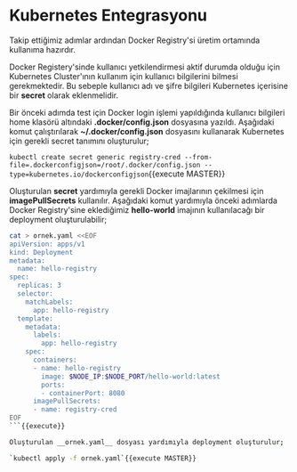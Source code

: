 # Kubernetes Entegrasyonu

Takip ettiğimiz adımlar ardından Docker Registry'si üretim ortamında kullanıma hazırdır.

Docker Registery'sinde kullanıcı yetkilendirmesi aktif durumda olduğu için Kubernetes Cluster'ının kullanım için kullanıcı bilgilerini bilmesi gerekmektedir. Bu sebeple kullanıcı adı ve şifre bilgileri Kubernetes içerisine bir __secret__ olarak eklenmelidir.

Bir önceki adımda test için Docker login işlemi yapıldığında kullanıcı bilgileri home klasörü altındaki **.docker/config.json** dosyasına yazıldı. Aşağıdaki komut çalıştırılarak  **~/.docker/config.json** dosyasını kullanarak Kubernetes için gerekli secret tanımını oluşturulur;

`kubectl create secret generic registry-cred --from-file=.dockerconfigjson=/root/.docker/config.json --type=kubernetes.io/dockerconfigjson`{{execute MASTER}}

Oluşturulan __secret__ yardımıyla gerekli Docker imajlarının çekilmesi için **imagePullSecrets** kullanılır. Aşağıdaki komut yardımıyla önceki adımlarda Docker Registry'sine eklediğimiz __hello-world__ imajının kullanılacağı bir deployment oluşturulabilir;

```bash
cat > ornek.yaml <<EOF
apiVersion: apps/v1
kind: Deployment
metadata:
  name: hello-registry
spec:
  replicas: 3
  selector:
    matchLabels:
      app: hello-registry
  template:
    metadata:
      labels:
        app: hello-registry
    spec:
      containers:
      - name: hello-registry
        image: $NODE_IP:$NODE_PORT/hello-world:latest
        ports:
        - containerPort: 8080
      imagePullSecrets:
      - name: registry-cred
EOF
```{{execute}}

Oluşturulan __ornek.yaml__ dosyası yardımıyla deployment oluşturulur;

`kubectl apply -f ornek.yaml`{{execute MASTER}}
